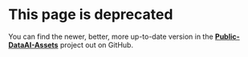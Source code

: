 # This page is deprecated
You can find the newer, better, more up-to-date version in the **[Public-DataAI-Assets](https://public-data-and-ai-csm.github.io/Public-DataAI-Assets/)** project out on GitHub.

